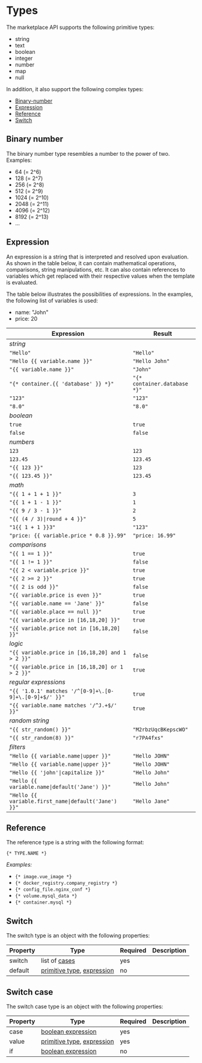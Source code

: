 # Types

The marketplace API supports the following primitive types:

- string
- text
- boolean
- integer
- number
- map
- null

In addition, it also support the following complex types:

- [Binary-number](#binary-number)
- [Expression](#expression)
- [Reference](#reference)
- [Switch](#switch)

## Binary number

The binary number type resembles a number to the power of two. Examples:

- 64 (= 2^6)
- 128 (= 2^7)
- 256 (= 2^8)
- 512 (= 2^9)
- 1024 (= 2^10)
- 2048 (= 2^11)
- 4096 (= 2^12)
- 8192 (= 2^13)
- ...

## Expression

An expression is a string that is interpreted and resolved upon evaluation. As shown in the table below, it can contain mathematical operations, comparisons, string manipulations, etc. It can also contain references to variables which get replaced with their respective values when the template is evaluated.

The table below illustrates the possibilities of expressions. In the examples, the following list of variables is used:

- name: "John"
- price: 20

| Expression | Result |
|---|---|
| *string* |  |
| `"Hello"` | `"Hello"` |
| `"Hello {{ variable.name }}"` | `"Hello John"` |
| `"{{ variable.name }}"` | `"John"` |
| `"{* container.{{ 'database' }} *}"` | `"{* container.database *}"` |
| `"123"` | `"123"` |
| `"8.0"` | `"8.0"` |
| *boolean* |  |
| `true` | `true` |
| `false` | `false` |
| *numbers* |  |
| `123` | `123` |
| `123.45` | `123.45` |
| `"{{ 123 }}"` | `123` |
| `"{{ 123.45 }}"` | `123.45` |
| *math* |  |
| `"{{ 1 + 1 + 1 }}"` | `3` |
| `"{{ 1 + 1 - 1 }}"` | `1` |
| `"{{ 9 / 3 - 1 }}"` | `2` |
| `"{{ (4 / 3)\|round + 4 }}"` | `5` |
| `"1{{ 1 + 1 }}3"` | `"123"` |
| `"price: {{ variable.price * 0.8 }}.99"` | `"price: 16.99"` |
| *comparisons* |  |
| `"{{ 1 == 1 }}"` | `true` |
| `"{{ 1 != 1 }}"` | `false` |
| `"{{ 2 < variable.price }}"` | `true` |
| `"{{ 2 >= 2 }}"` | `true` |
| `"{{ 2 is odd }}"` | `false` |
| `"{{ variable.price is even }}"` | `true` |
| `"{{ variable.name == 'Jane' }}"` | `false` |
| `"{{ variable.place == null }}"` | `true` |
| `"{{ variable.price in [16,18,20] }}"` | `true` |
| `"{{ variable.price not in [16,18,20] }}"` | `false` |
| *logic* |  |
| `"{{ variable.price in [16,18,20] and 1 > 2 }}"` | `false` |
| `"{{ variable.price in [16,18,20] or 1 > 2 }}"` | `true` |
| *regular expressions* |  |
| `"{{ '1.0.1' matches '/^[0-9]+\.[0-9]+\.[0-9]+$/' }}"` | `true` |
| `"{{ variable.name matches '/^J.+$/' }}"` | `true` |
| *random string* |  |
| `"{{ str_random() }}"` | `"M2rbzUqcBKepscWO"` |
| `"{{ str_random(8) }}"` | `"r7PA4fxs"` |
| *filters* |  |
| `"Hello {{ variable.name\|upper }}"` | `"Hello JOHN"` |
| `"Hello {{ variable.name\|upper }}"` | `"Hello JOHN"` |
| `"Hello {{ 'john'\|capitalize }}"` | `"Hello John"` |
| `"Hello {{ variable.name\|default('Jane') }}"` | `"Hello John"` |
| `"Hello {{ variable.first_name\|default('Jane') }}"` | `"Hello Jane"` |

## Reference

The reference type is a string with the following format:

`{* TYPE.NAME *}`

*Examples:*

- `{* image.vue_image *}`
- `{* docker_registry.company_registry *}`
- `{* config_file.nginx_conf *}`
- `{* volume.mysql_data *}`
- `{* container.mysql *}`

## Switch

The switch type is an object with the following properties:

| Property | Type | Required | Description |
|---|---|---|---|
| switch | list of [cases](#switch-case) | yes |  |
| default | [primitive type](#Types), [expression](#expression) | no |  |

## Switch case

The switch case type is an object with the following properties:

| Property | Type | Required | Description |
|---|---|---|---|
| case | [boolean expression](#expression) | yes |  |
| value | [primitive type](#Types), [expression](#expression) | yes |  |
| if | [boolean expression](#expression) | no |  |
